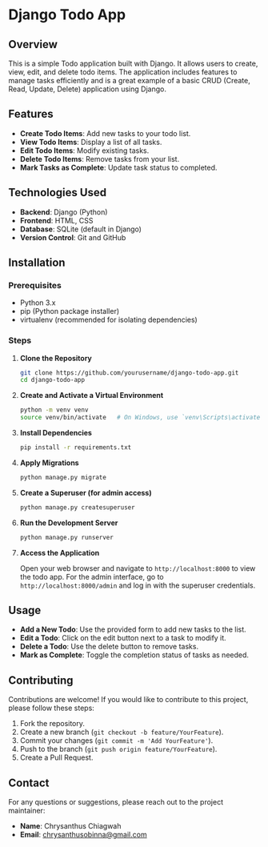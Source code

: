 # Django Todo App

## Overview

This is a simple Todo application built with Django. It allows users to create, view, edit, and delete todo items. The application includes features to manage tasks efficiently and is a great example of a basic CRUD (Create, Read, Update, Delete) application using Django.

## Features

- **Create Todo Items**: Add new tasks to your todo list.
- **View Todo Items**: Display a list of all tasks.
- **Edit Todo Items**: Modify existing tasks.
- **Delete Todo Items**: Remove tasks from your list.
- **Mark Tasks as Complete**: Update task status to completed.

## Technologies Used

- **Backend**: Django (Python)
- **Frontend**: HTML, CSS
- **Database**: SQLite (default in Django)
- **Version Control**: Git and GitHub

## Installation

### Prerequisites

- Python 3.x
- pip (Python package installer)
- virtualenv (recommended for isolating dependencies)

### Steps

1. **Clone the Repository**

    ```bash
    git clone https://github.com/yourusername/django-todo-app.git
    cd django-todo-app
    ```

2. **Create and Activate a Virtual Environment**

    ```bash
    python -m venv venv
    source venv/bin/activate   # On Windows, use `venv\Scripts\activate`
    ```

3. **Install Dependencies**

    ```bash
    pip install -r requirements.txt
    ```

4. **Apply Migrations**

    ```bash
    python manage.py migrate
    ```

5. **Create a Superuser (for admin access)**

    ```bash
    python manage.py createsuperuser
    ```

6. **Run the Development Server**

    ```bash
    python manage.py runserver
    ```

7. **Access the Application**

    Open your web browser and navigate to `http://localhost:8000` to view the todo app. For the admin interface, go to `http://localhost:8000/admin` and log in with the superuser credentials.

## Usage

- **Add a New Todo**: Use the provided form to add new tasks to the list.
- **Edit a Todo**: Click on the edit button next to a task to modify it.
- **Delete a Todo**: Use the delete button to remove tasks.
- **Mark as Complete**: Toggle the completion status of tasks as needed.

## Contributing

Contributions are welcome! If you would like to contribute to this project, please follow these steps:

1. Fork the repository.
2. Create a new branch (`git checkout -b feature/YourFeature`).
3. Commit your changes (`git commit -m 'Add YourFeature'`).
4. Push to the branch (`git push origin feature/YourFeature`).
5. Create a Pull Request.

 
## Contact

For any questions or suggestions, please reach out to the project maintainer:

- **Name**: Chrysanthus Chiagwah
- **Email**: chrysanthusobinna@gmail.com

